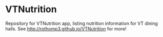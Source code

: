 VTNutrition
===========

Repository for VTNutrition app, listing nutrition information for VT dining halls.
See http://rothomp3.github.io/VTNutrition for more!
